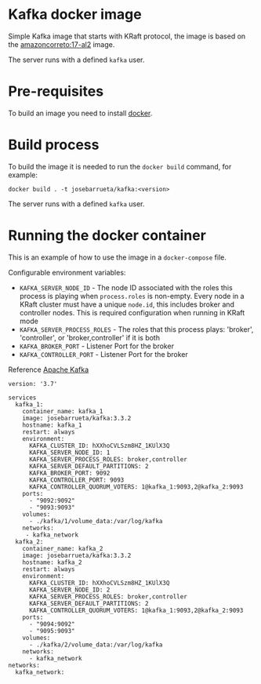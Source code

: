 # Kafka docker image

Simple Kafka image that starts with KRaft protocol, the image is based on the [amazoncorreto:17-al2](https://github.com/corretto/corretto-docker/blob/7996710c56ef95dba20bb0d5784b0e941dfdaa5b/17/jdk/al2/Dockerfile) image.

The server runs with a defined `kafka` user.

# Pre-requisites

To build an image you need to install [docker](https://docs.docker.com/desktop/).


# Build process 
 
To build the image it is needed to run the `docker build` command, for example:

```shell
docker build . -t josebarrueta/kafka:<version> 
```


The server runs with a defined `kafka` user. 


# Running the docker container

This is an example of how to use the image in a `docker-compose` file.

Configurable environment variables:

- `KAFKA_SERVER_NODE_ID` - The node ID associated with the roles this process is playing when `process.roles` is non-empty. Every node in a KRaft cluster must have a unique `node.id`, 
this includes broker and controller nodes. This is required configuration when running in KRaft mode
- `KAFKA_SERVER_PROCESS_ROLES` - The roles that this process plays: 'broker', 'controller', or 'broker,controller' if it is both
- `KAFKA_BROKER_PORT` - Listener Port for the broker
- `KAFKA_CONTROLLER_PORT` - Listener Port for the broker


Reference [Apache Kafka](https://kafka.apache.org/documentation.html#brokerconfigs)

```
version: '3.7'

services
  kafka_1:
    container_name: kafka_1
    image: josebarrueta/kafka:3.3.2
    hostname: kafka_1
    restart: always
    environment:
      KAFKA_CLUSTER_ID: hXXhoCVLSzm8HZ_1KUlX3Q
      KAFKA_SERVER_NODE_ID: 1
      KAFKA_SERVER_PROCESS_ROLES: broker,controller
      KAFKA_SERVER_DEFAULT_PARTITIONS: 2
      KAFKA_BROKER_PORT: 9092
      KAFKA_CONTROLLER_PORT: 9093
      KAFKA_CONTROLLER_QUORUM_VOTERS: 1@kafka_1:9093,2@kafka_2:9093
    ports:
      - "9092:9092"
      - "9093:9093"
    volumes:
      - ./kafka/1/volume_data:/var/log/kafka
    networks:
     - kafka_network
  kafka_2:
    container_name: kafka_2
    image: josebarrueta/kafka:3.3.2
    hostname: kafka_2
    restart: always
    environment:
      KAFKA_CLUSTER_ID: hXXhoCVLSzm8HZ_1KUlX3Q
      KAFKA_SERVER_NODE_ID: 2
      KAFKA_SERVER_PROCESS_ROLES: broker,controller
      KAFKA_SERVER_DEFAULT_PARTITIONS: 2
      KAFKA_CONTROLLER_QUORUM_VOTERS: 1@kafka_1:9093,2@kafka_2:9093
    ports:
      - "9094:9092"
      - "9095:9093"
    volumes:
      - ./kafka/2/volume_data:/var/log/kafka
    networks:
      - kafka_network
networks:
  kafka_network:
    
```